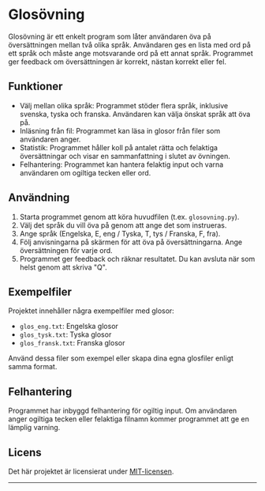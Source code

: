 # Glosövning

Glosövning är ett enkelt program som låter användaren öva på översättningen mellan två olika språk. Användaren ges en lista med ord på ett språk och måste ange motsvarande ord på ett annat språk. Programmet ger feedback om översättningen är korrekt, nästan korrekt eller fel.

## Funktioner

- Välj mellan olika språk: Programmet stöder flera språk, inklusive svenska, tyska och franska. Användaren kan välja önskat språk att öva på.
- Inläsning från fil: Programmet kan läsa in glosor från filer som användaren anger.
- Statistik: Programmet håller koll på antalet rätta och felaktiga översättningar och visar en sammanfattning i slutet av övningen.
- Felhantering: Programmet kan hantera felaktig input och varna användaren om ogiltiga tecken eller ord.

## Användning

1. Starta programmet genom att köra huvudfilen (t.ex. `glosovning.py`).
2. Välj det språk du vill öva på genom att ange det som instrueras.
3. Ange språk (Engelska, E, eng / Tyska, T, tys / Franska, F, fra).
4. Följ anvisningarna på skärmen för att öva på översättningarna. Ange översättningen för varje ord.
5. Programmet ger feedback och räknar resultatet. Du kan avsluta när som helst genom att skriva "Q".

## Exempelfiler

Projektet innehåller några exempelfiler med glosor:

- `glos_eng.txt`: Engelska glosor
- `glos_tysk.txt`: Tyska glosor
- `glos_fransk.txt`: Franska glosor

Använd dessa filer som exempel eller skapa dina egna glosfiler enligt samma format.

## Felhantering

Programmet har inbyggd felhantering för ogiltig input. Om användaren anger ogiltiga tecken eller felaktiga filnamn kommer programmet att ge en lämplig varning.

## Licens

Det här projektet är licensierat under [MIT-licensen](LICENSE).

---
